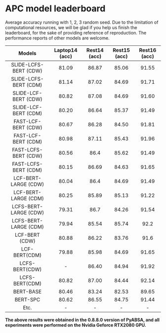 # APC model leaderboard

Average accuracy running with 1, 2, 3 random seed. Due to the limitation of computational resources, we will be glad if
you help us finish the leaderboard, for the sake of providing reference of reproduction. The performance reports of
other models are welcome.

|         Models       | Laptop14 (acc) |  Rest14 (acc) | Rest15 (acc) | Rest16 (acc) |
| :------------------: | :------------: | :-----------: |:------------:|:------------:|
| SLIDE-LCFS-BERT (CDW)|    81.09       |      86.87    |    85.06     |    91.55     | 
| SLIDE-LCFS-BERT (CDM)|    81.14       |      87.02    |    84.69     |    91.71     |
| SLIDE-LCF-BERT (CDW) |    80.82       |      87.08    |    84.69     |    91.60     |
| SLIDE-LCF-BERT (CDM) |    80.20       |      86.64    |    85.37     |    91.49     |
| FAST-LCF-BERT (CDW)  |    80.67        |      86.28    |    84.50     |    91.81     |
| FAST-LCF-BERT (CDM)  |    80.98       |      87.11    |    85.43     |    91.96     |
| FAST-LCFS-BERT (CDW) |    80.56       |      86.4     |    85.62     |    91.49     |
| FAST-LCFS-BERT (CDM) |    80.15       |      86.69    |    84.63     |    91.65     |
| LCF-BERT-LARGE (CDW) |    80.04       |      86.4     |    84.69     |    91.49     |
| LCF-BERT-LARGE (CDM) |    80.25       |      85.89    |    85.13     |    91.22     |
| LCFS-BERT-LARGE (CDW)|    79.31       |      86.7     |    84.26     |    91.54     |
| LCFS-BERT-LARGE (CDM)|    79.94       |      85.54    |    85.74     |    92.2      |
| LCF-BERT (CDW)       |    80.88       |      86.22    |    83.76     |    91.6      |
| LCF-BERT(CDM)        |    79.88       |      85.98    |    84.69     |    91.65     |
| LCFS-BERT(CDW)       |      -         |      86.40    |    84.94     |    91.92     |
| LCFS-BERT(CDM)       |    80.82       |      87.00    |    84.44     |    92.14     |
| BERT-BASE            |    80.46       |      83.24    |    82.53     |    89.65     |
| BERT-SPC             |    80.62       |      86.55    |    84.75     |    91.44     |
| Etc.                 |      -         |       -       |    -         |    -         |

**The above results were obtained in the 0.8.8.0 version of PyABSA, and all experiments were performed on the Nvidia
Geforce RTX2080 GPU.**